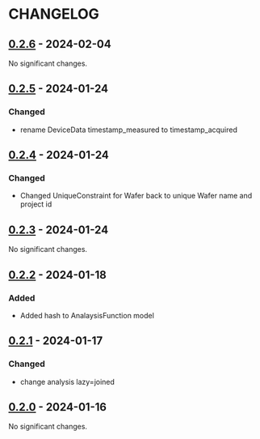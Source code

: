 # CHANGELOG

<!-- towncrier release notes start -->

## [0.2.6](https://github.com/doplaydo/dodata_core/releases/v0.2.6) - 2024-02-04

No significant changes.


## [0.2.5](https://github.com/doplaydo/dodata_core/releases/v0.2.5) - 2024-01-24


### Changed

- rename DeviceData timestamp_measured to timestamp_acquired 

## [0.2.4](https://github.com/doplaydo/dodata_core/releases/v0.2.4) - 2024-01-24


### Changed

- Changed UniqueConstraint for Wafer back to unique Wafer name and project id 

## [0.2.3](https://github.com/doplaydo/dodata_core/releases/v0.2.3) - 2024-01-24

No significant changes.


## [0.2.2](https://github.com/doplaydo/dodata_core/releases/v0.2.2) - 2024-01-18


### Added

- Added hash to AnalaysisFunction model 

## [0.2.1](https://github.com/doplaydo/dodata_core/releases/v0.2.1) - 2024-01-17


### Changed

- change analysis lazy=joined


## [0.2.0](https://github.com/doplaydo/dodata_core/releases/v0.2.0) - 2024-01-16

No significant changes.
